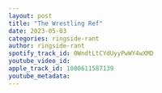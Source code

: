 ```yaml
---
layout: post
title: "The Wrestling Ref"
date: 2023-05-03
categories: ringside-rant
author: ringside-rant
spotify_track_id: 0WndtLtCYdUyyPwWY4wXMD
youtube_video_id: 
apple_track_id: 1000611587139
youtube_metadata: 
---
```

